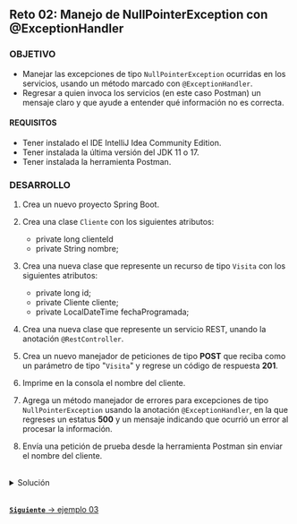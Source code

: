 ## Reto 02: Manejo de NullPointerException con @ExceptionHandler

### OBJETIVO
- Manejar las excepciones de tipo `NullPointerException` ocurridas en los servicios, usando un método marcado con `@ExceptionHandler`.
- Regresar a quien invoca los servicios (en este caso Postman) un mensaje claro y que ayude a entender qué información no es correcta.

#### REQUISITOS
- Tener instalado el IDE IntelliJ Idea Community Edition.
- Tener instalada la última versión del JDK 11 o 17.
- Tener instalada la herramienta Postman.

### DESARROLLO
1. Crea un nuevo proyecto Spring Boot.

2. Crea una clase `Cliente` con los siguientes atributos:
    - private long clienteId
    - private String nombre;

3. Crea una nueva clase que represente un recurso de tipo `Visita` con los siguientes atributos: 
    - private long id;
    - private Cliente cliente;
    - private LocalDateTime fechaProgramada;
    
4. Crea una nueva clase que represente un servicio REST, unando la anotación `@RestController`.
5. Crea un nuevo manejador de peticiones de tipo **POST** que reciba como un parámetro de tipo "`Visita`" y regrese un código de respuesta **201**.
6. Imprime en la consola el nombre del cliente.
7. Agrega un método manejador de errores para excepciones de tipo `NullPointerException` usando la anotación `@ExceptionHandler`, en la que regreses un estatus **500** y un mensaje indicando que ocurrió un error al procesar la información.
8. Envía una petición de prueba desde la herramienta Postman sin enviar el nombre del cliente.

</br>

<details>
	<summary>Solución</summary>

1. Crea un proyecto Maven usando Spring Initializr desde el IDE IntelliJ Idea.

2. En la ventana que se abre selecciona las siguientes opciones:

    - Grupo: **org.bedu.java.backend**
    - Artefacto y nombre del proyecto: **sesion3-reto2**
    - Tipo de proyecto: **Maven Project**. 
    - Lenguaje: **Java**. 
    - Forma de empaquetar la aplicación: **jar**. 
    - Versión de Java: **11** o **17**.

3. Elige Spring Web como dependencia del proyecto

4. En el proyecto que se acaba de crear debes tener el siguiente paquete: `org.bedu.java.backend.sesion3.reto2`. Dentro crea dos subpaquetes: `model` y `controllers`.

5. En el paquete `model` crea una nueva clase llamada `Cliente` con los siguientes atributos:

    ```java
    private long clienteId;
    private String nombre;
    ```

    No olvides colocar los *setter*s y *getter*s de los atributos anteriores.

6. Dentro del paquete `model` crea una nueva clase llamada "`Visita`" con los siguientes atributos:

    ```java
    private long id;
    private Cliente cliente;
    private LocalDateTime fechaProgramada;
    ```

    Agrega también los *getter*s y *setter*s de cada atributo.

7. En el paquete `controllers` agrega una clase llamada `VisitaController` y decórala con la anotación `@RestController`, de la siguiente forma:

    ```java
    @RestController
    public class VisitaController {
    }
    ```

8. Agrega un nuevo manejador de peticiones tipo `POST` el cual reciba como parámetro un objeto de tipo `Visita` y regrese un objeto de tipo `ResponseEntity`, de la siguiente forma:

    ```java
    @PostMapping("/visita")
    public ResponseEntity<Void> creaVisita(@RequestBody Visita visita){
        return ResponseEntity.created(URI.create("1")).build();
    }
    ```

9. Imprime el nombre del cliente:

    ```java
    @PostMapping("/visita")
    public ResponseEntity<Void> creaVisita(@RequestBody Visita visita){
        System.out.println("El cliente es " + visita.getCliente().getNombre());
        
        return ResponseEntity.created(URI.create("1")).build();
    }
    ```

10. Desde Postman envía una petición JSON con la siguiente información:

    ```json
    {
        "fechaProgramada": "2020-12-11T09:00:00"
    }
    ```

    En Postman debes obtener un error con estatus **500**: 

    ![imagen](img/img_01.png)

    y en la consola de IntelliJ el siguiente `NullPointerException` (que es lo que estamos buscando):

    ![imagen](img/img_02.png)

11. Agrega u nuevo método y decóralo con la anotación `@ResponseStatus` para indicar que se regresará un estatus **500** (Internal Server Error) y con `@ExceptionHandler` para indicar que este es el tipo de errores que debe manejar. El método regresará una cadena con el mensaje indicando que ocurrió un error y recibirá como parámetro la `NullPointerException` que originó el problema:

    ```java
    @ResponseStatus(HttpStatus.INTERNAL_SERVER_ERROR)
    @ExceptionHandler(NullPointerException.class)
    public String manejaNullPointerException(NullPointerException npe){
        return "Ocurrió un error en el servidor al procesar la petición";
    }
    ```

12. Vuelve a lanzar la petición desde Postman, en esta ocasión debes obtener una respuesta con el texto que regresamos desde el método en el servidor:

    ![imagen](img/img_03.png)

</details>

<br>

[**`Siguiente`** -> ejemplo 03](../Ejemplo-03/)